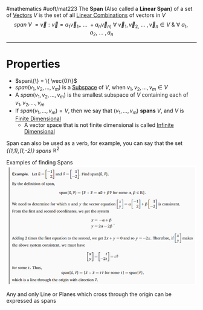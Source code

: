 #mathematics 
#uoft/mat223 
The **Span** (Also called a  **Linear Span**) of a set of [Vectors](Vector.md) $V$ is the set of all [Linear Combinations](Linear%20Combination.md) of vectors in $V$
$$span \ V \ = {\vec{v}:\vec{v} = a_1\vec{v}_{1+}\ ... \ +a_n\vec{v}_{n)}}  \ \forall \ \vec{v}_{1},\vec{v}_{2,}\ ... \ , \vec{v}_{n} \in V \ \& \ \forall \ a_{1},a_{2}, \ ... \ , a_{n}$$

---

# Properties
- $span\{\} = \{ \vec{0}\}$
- $span(v_{1},v_{2},...,v_{m})$ is a [Subspace](Subspace.md) of $V$, when $v_{1},v_{2},...,v_{m}\in V$ 
- A $span(v_{1},v_{2},...,v_{m})$ is the smallest subspace of $V$ containing each of $v_{1},v_{2},...,v_{m}$
- If $span(v_{1},...,v_{m})=V$, then we say that $(v_{1},...,v_{m})$ **spans** $V$, and $V$ is [Finite Dimensional](../MAT246/MAT246%20Notes/Finite%20Dimensional.md)
	- A vector space that is not finite dimensional is called  [Infinite Dimensional](Infinite%20Dimensional)


Span can also be used as a verb, for example, you can say that the set 
*{(1,1),(1,-2)} spans* $\mathbb{R} ^2$   

Examples of finding Spans
	![Pasted image 20230920114757](Pasted%20image%2020230920114757.png)

Any and only Line or Planes which cross through the origin can be expressed as spans